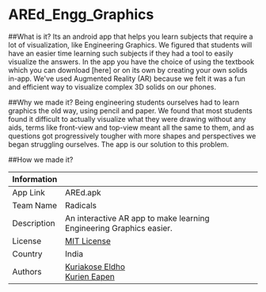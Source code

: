 # AREd_Engg_Graphics
##What is it?
Its an android app that helps you learn subjects that require a lot of visualization, like Engineering Graphics. We figured that students will have an easier time learning such subjects if they had a tool to easily visualize the answers. In the app you have the choice of using the textbook which you can download [here] or on its own by creating your own solids in-app. We've used Augmented Reality (AR) because we felt it was a fun and efficient way to visualize complex 3D solids on our phones.

##Why we made it?
Being engineering students ourselves had to learn graphics the old way, using pencil and paper. We found that most students found it difficult to actually visualize what they were drawing without any aids, terms like front-view and top-view meant all the same to them, and as questions got progressively tougher with more shapes and perspectives we began struggling ourselves. The app is our solution to this problem.

##How we made it?




| Information  |   |
| -------  | -------  |
| App Link  | AREd.apk  |
| Team Name  | Radicals  |
| Description  | An interactive AR app to make learning Engineering Graphics easier.  |
| License  | [MIT License](https://github.com/kryacose/AREd_Engg_Graphics/blob/master/LICENSE)  |
| Country  | India  |
| Authors  | [Kuriakose Eldho](https://github.com/kryacose) <br /> [Kurien Eapen](https://github.com/KurienEapen)  |
